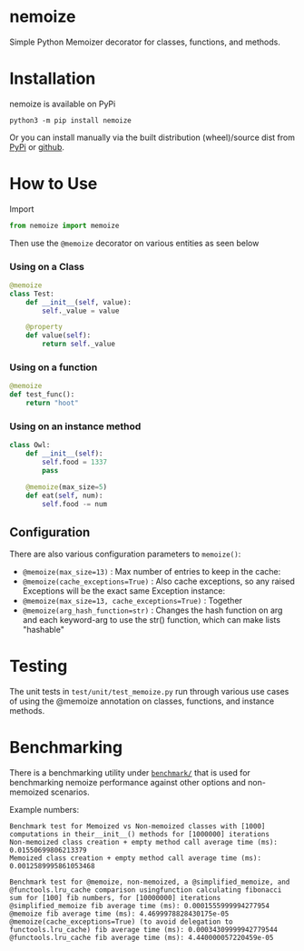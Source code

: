 # nemoize
Simple Python Memoizer decorator for classes, functions, and methods.

# Installation
nemoize is available on PyPi

```commandline
python3 -m pip install nemoize
```

Or you can install manually via the built distribution (wheel)/source dist from [PyPi](pypi.org/project/nemoize) or [github](https://github.com/spoorn/nemoize).


# How to Use

Import

```python
from nemoize import memoize
```

Then use the `@memoize` decorator on various entities as seen below

### Using on a Class

```python
@memoize
class Test:
    def __init__(self, value):
        self._value = value

    @property
    def value(self):
        return self._value
```

### Using on a function

```python
@memoize
def test_func():
    return "hoot"
```

### Using on an instance method

```python
class Owl:
    def __init__(self):
        self.food = 1337
        pass

    @memoize(max_size=5)
    def eat(self, num):
        self.food -= num
```

## Configuration

There are also various configuration parameters to `memoize()`:

- `@memoize(max_size=13)` : Max number of entries to keep in the cache: 
- `@memoize(cache_exceptions=True)` : Also cache exceptions, so any raised Exceptions will be the exact same Exception instance: 
- `@memoize(max_size=13, cache_exceptions=True)` : Together
- `@memoize(arg_hash_function=str)` : Changes the hash function on arg and each keyword-arg to use the str() function, which can make lists "hashable"

# Testing
The unit tests in `test/unit/test_memoize.py` run through various use cases of using the @memoize annotation on classes, functions, and instance methods.

# Benchmarking
There is a benchmarking utility under [`benchmark/`](https://github.com/spoorn/nemoize/tree/main/benchmark) that is used for benchmarking nemoize performance against other options and non-memoized scenarios.

Example numbers:

```commandline
Benchmark test for Memoized vs Non-memoized classes with [1000] computations in their__init__() methods for [1000000] iterations
Non-memoized class creation + empty method call average time (ms): 0.01550699806213379
Memoized class creation + empty method call average time (ms): 0.0012589995861053468

Benchmark test for @memoize, non-memoized, a @simplified_memoize, and @functools.lru_cache comparison usingfunction calculating fibonacci sum for [100] fib numbers, for [10000000] iterations
@simplified_memoize fib average time (ms): 0.0001555999994277954
@memoize fib average time (ms): 4.4699978828430175e-05
@memoize(cache_exceptions=True) (to avoid delegation to functools.lru_cache) fib average time (ms): 0.00034309999942779544
@functools.lru_cache fib average time (ms): 4.440000057220459e-05
```